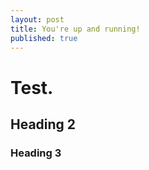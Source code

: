 ```yaml
---
layout: post
title: You're up and running!
published: true
---
```

# Test.

## Heading 2

### Heading 3